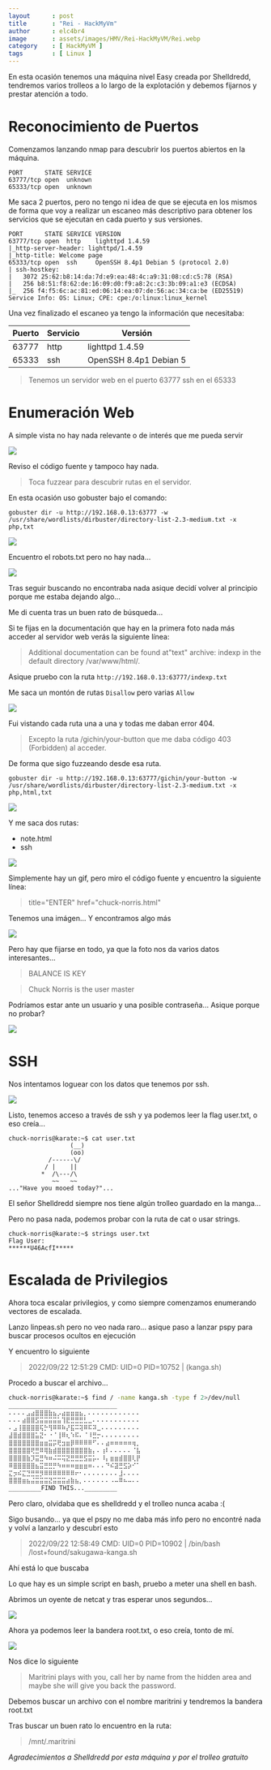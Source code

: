 ```yaml
---
layout      : post
title       : "Rei - HackMyVm"
author      : elc4br4
image       : assets/images/HMV/Rei-HackMyVM/Rei.webp
category    : [ HackMyVM ]
tags        : [ Linux ]
---
```


En esta ocasión tenemos una máquina nivel Easy creada por Shelldredd, tendremos varios trolleos a lo largo de la explotación y debemos fijarnos y prestar atención a todo.

# Reconocimiento de Puertos

Comenzamos lanzando nmap para descubrir los puertos abiertos en la máquina.

```nmap
PORT      STATE SERVICE
63777/tcp open  unknown
65333/tcp open  unknown
```

Me saca 2 puertos, pero no tengo ni idea de que se ejecuta en los mismos de forma que voy a realizar un escaneo más descriptivo para obtener los servicios que se ejecutan en cada puerto y sus versiones.

```nmap
PORT      STATE SERVICE VERSION
63777/tcp open  http    lighttpd 1.4.59
|_http-server-header: lighttpd/1.4.59
|_http-title: Welcome page
65333/tcp open  ssh     OpenSSH 8.4p1 Debian 5 (protocol 2.0)
| ssh-hostkey: 
|   3072 25:62:b8:14:da:7d:e9:ea:48:4c:a9:31:08:cd:c5:78 (RSA)
|   256 b8:51:f8:62:de:16:09:d0:f9:a8:2c:c3:3b:09:a1:e3 (ECDSA)
|_  256 f4:f5:6c:ac:81:ed:06:14:ea:07:de:56:ac:34:ca:be (ED25519)
Service Info: OS: Linux; CPE: cpe:/o:linux:linux_kernel
```
Una vez finalizado el escaneo ya tengo la información que necesitaba:

| Puerto | Servicio | Versión |
| ------ | -------- | ------- |
| 63777  | http     | lighttpd 1.4.59 |
| 65333  | ssh      | OpenSSH 8.4p1 Debian 5 |


>Tenemos un servidor web en el puerto 63777 
>ssh en el 65333

# Enumeración Web

A simple vista no hay nada relevante o de interés que me pueda servir

![](/assets/images/HMV/Rei-HackMyVM/web1.webp)


Reviso el código fuente y tampoco hay nada.

>Toca fuzzear para descubrir rutas en el servidor.

En esta ocasión uso gobuster bajo el comando:

`gobuster dir -u http://192.168.0.13:63777 -w /usr/share/wordlists/dirbuster/directory-list-2.3-medium.txt -x php,txt`

![](/assets/images/HMV/Rei-HackMyVM/gobuster.webp)

Encuentro el robots.txt pero no hay nada...

![](/assets/images/HMV/Rei-HackMyVM/robots.webp)

Tras seguir buscando no encontraba nada asique decidí volver al principio porque me estaba dejando algo...

Me di cuenta tras un buen rato de búsqueda...

Si te fijas en la documentación que hay en la primera foto nada más acceder al servidor web verás la siguiente línea:

> Additional documentation can be found at"text" archive: indexp in the default directory /var/www/html/.

Asique pruebo con la ruta `http://192.168.0.13:63777/indexp.txt`

Me saca un montón de rutas `Disallow` pero varias `Allow`

![](/assets/images/HMV/Rei-HackMyVM/rutas.webp)

Fui vistando cada ruta una a una y todas me daban error 404.

> Excepto la ruta /gichin/your-button que me daba código 403 (Forbidden) al acceder.

De forma que sigo fuzzeando desde esa ruta.

`gobuster dir -u http://192.168.0.13:63777/gichin/your-button -w /usr/share/wordlists/dirbuster/directory-list-2.3-medium.txt -x php,html,txt`

![](/assets/images/HMV/Rei-HackMyVM/gobuster2.webp)

Y me saca dos rutas: 
* note.html 
* ssh

![](/assets/images/HMV/Rei-HackMyVM/karate.webp)

Simplemente hay un gif, pero miro el código fuente y encuentro la siguiente línea:

>title="ENTER" href="chuck-norris.html"

Tenemos una imágen... Y encontramos algo más

![](/assets/images/HMV/Rei-HackMyVM/chucknorris.webp)

Pero hay que fijarse en todo, ya que la foto nos da varios datos interesantes...

>BALANCE IS KEY

>Chuck Norris is the user master

Podríamos estar ante un usuario y una posible contraseña... Asique porque no probar?

![](/assets/images/HMV/Rei-HackMyVM/karate1.gif)

# SSH 

Nos intentamos loguear con los datos que tenemos por ssh.

![](/assets/images/HMV/Rei-HackMyVM/ssh.webp)

Listo, tenemos acceso a través de ssh y ya podemos leer la flag user.txt, o eso creía...

```ssh
chuck-norris@karate:~$ cat user.txt
                 (__) 
                 (oo) 
           /------\/ 
          / |    ||   
         *  /\---/\ 
            ~~   ~~   
..."Have you mooed today?"...
```
El señor Shelldredd siempre nos tiene algún trolleo guardado en la manga... 

Pero no pasa nada, podemos probar con la ruta de cat o usar strings.

```ssh
chuck-norris@karate:~$ strings user.txt 
Flag User:
******U46AcfI*****
```

# Escalada de Privilegios

Ahora toca escalar privilegios, y como siempre comenzamos enumerando vectores de escalada.

Lanzo linpeas.sh pero no veo nada raro... asique paso a lanzar pspy para buscar procesos ocultos en ejecución

Y encuentro lo siguiente

>2022/09/22 12:51:29 CMD: UID=0    PID=10752  | (kanga.sh)

Procedo a buscar el archivo...

```bash
chuck-norris@karate:~$ find / -name kanga.sh -type f 2>/dev/null
______________________________
⠄⠄⠄⠄⣠⣴⣿⣿⣿⣷⣦⡠⣴⣶⣶⣶⣦⡀⠄⠄⠄⠄⠄⠄⠄⠄⠄⠄⠄⠄
⠄⠄⠄⣴⣿⣿⣫⣭⣭⣭⣭⣥⢹⣟⣛⣛⣛⣃⣀⠄⠄⠄⠄⠄⠄⠄⠄⠄⠄⠄
⠄⣠⢸⣿⣿⣿⣿⢯⡓⢻⠿⠿⠷⡜⣯⠭⢽⠿⠯⠽⣀⠄⠄⠄⠄⠄⠄⠄⠄⠄
⣼⣿⣾⣿⣿⣿⣥⣝⠂⠐⠈⢸⠿⢆⠱⠯⠄⠈⠸⣛⡒⠄⠄⠄⠄⠄⠄⠄⠄⠄
⣿⣿⣿⣿⣿⣿⣿⣶⣶⣭⡭⢟⣲⣶⡿⠿⠿⠿⠿⠋⠄⠄⣴⠶⠶⠶⠶⠶⢶⡀
⣿⣿⣿⣿⣿⢟⣛⠿⢿⣷⣾⣿⣿⣿⣿⣿⣿⣿⣷⡄⠄⢰⠇⠄⠄⠄⠄⠄⠈⣧
⣿⣿⣿⣿⣷⡹⣭⣛⠳⠶⠬⠭⢭⣝⣛⣛⣛⣫⣭⡥⠄⠸⡄⣶⣶⣾⣿⣿⢇⡟
⠿⣿⣿⣿⣿⣿⣦⣭⣛⣛⡛⠳⠶⠶⠶⣶⣶⣶⠶⠄⠄⠄⠙⠮⣽⣛⣫⡵⠊⠁
⣍⡲⠮⣍⣙⣛⣛⡻⠿⠿⠿⠿⠿⠿⠿⠖⠂⠄⠄⠄⠄⠄⠄⠄⠄⣸⠄⠄⠄⠄
⣿⣿⣿⣶⣦⣬⣭⣭⣭⣝⣭⣭⣭⣴⣷⣦⡀⠄⠄⠄⠄⠄⠄⠠⠤⠿⠦⠤⠄⠄
_________FIND THIS..._________
```
Pero claro, olvidaba que es shelldredd y el trolleo nunca acaba :(

Sigo busando... ya que el pspy no me daba más info pero no encontré nada y volví a lanzarlo y descubrí esto

>2022/09/22 12:58:49 CMD: UID=0    PID=10902  | /bin/bash /lost+found/sakugawa-kanga.sh

Ahí está lo que buscaba

Lo que hay es un simple script en bash, pruebo a meter una shell en bash.



Abrimos un oyente de netcat y tras esperar unos segundos...

![](/assets/images/HMV/Rei-HackMyVM/root2.webp)

Ahora ya podemos leer la bandera root.txt, o eso creía, tonto de mí.

![](/assets/images/HMV/Rei-HackMyVM/root3.webp)

Nos dice lo siguiente 

>Maritrini plays with you, call her by name from the hidden area and maybe she will give you back the password.

Debemos buscar un archivo con el nombre maritrini y tendremos la bandera root.txt

Tras buscar un buen rato lo encuentro en la ruta:

>/mnt/.maritrini


_Agradecimientos a Shelldredd por esta máquina y por el trolleo gratuito_

